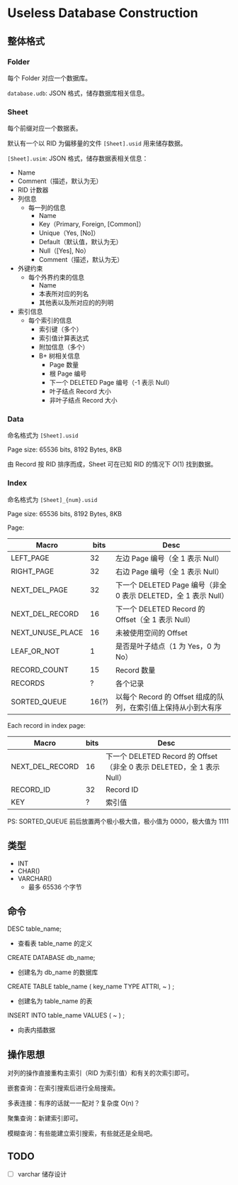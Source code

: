 # Useless Database Construction

## 整体格式

### Folder

每个 Folder 对应一个数据库。

`database.udb`: JSON 格式，储存数据库相关信息。

### Sheet

每个前缀对应一个数据表。

默认有一个以 RID 为偏移量的文件 `[Sheet].usid` 用来储存数据。

`[Sheet].usim`: JSON 格式，储存数据表相关信息：

- Name
- Comment（描述，默认为无）
- RID 计数器
- 列信息
  - 每一列的信息
    - Name
    - Key（Primary, Foreign, [Common]）
    - Unique（Yes, [No]）
    - Default（默认值，默认为无）
    - Null（[Yes], No）
    - Comment（描述，默认为无）
- 外键约束
  - 每个外界约束的信息
    - Name
    - 本表所对应的列名
    - 其他表以及所对应的的列明
- 索引信息
  - 每个索引的信息
    - 索引键（多个）
    - 索引值计算表达式
    - 附加信息（多个）
    - B+ 树相关信息
      - Page 数量
      - 根 Page 编号
      - 下一个 DELETED Page 编号（-1 表示 Null）
      - 叶子结点 Record 大小
      - 非叶子结点 Record 大小

### Data

命名格式为 `[Sheet].usid`

Page size: 65536 bits, 8192 Bytes, 8KB

由 Record 按 RID 排序而成，Sheet 可在已知 RID 的情况下 $O(1)$ 找到数据。

### Index

命名格式为 `[Sheet]_{num}.usid`

Page size: 65536 bits, 8192 Bytes, 8KB

Page:

| Macro            | bits  | Desc                                                         |
| ---------------- | ----- | ------------------------------------------------------------ |
| LEFT_PAGE        | 32    | 左边 Page 编号（全 1 表示 Null）                             |
| RIGHT_PAGE       | 32    | 右边 Page 编号（全 1 表示 Null）                             |
| NEXT_DEL_PAGE    | 32    | 下一个 DELETED Page 编号（非全 0 表示 DELETED，全 1 表示 Null） |
| NEXT_DEL_RECORD  | 16    | 下一个 DELETED Record 的 Offset（全 1 表示 Null）            |
| NEXT_UNUSE_PLACE | 16    | 未被使用空间的 Offset                                        |
| LEAF_OR_NOT      | 1     | 是否是叶子结点（1 为 Yes，0 为 No）                          |
| RECORD_COUNT     | 15    | Record 数量                                                  |
| RECORDS          | ?     | 各个记录                                                     |
| SORTED_QUEUE     | 16(?) | 以每个 Record 的 Offset 组成的队列，在索引值上保持从小到大有序 |

Each record in index page:

| Macro           | bits | Desc                                                         |
| --------------- | ---- | ------------------------------------------------------------ |
| NEXT_DEL_RECORD | 16   | 下一个 DELETED Record 的 Offset（非全 0 表示 DELETED，全 1 表示 Null） |
| RECORD_ID       | 32   | Record ID                                                    |
| KEY             | ?    | 索引值                                                       |

PS: SORTED_QUEUE 前后放置两个极小极大值，极小值为 0000，极大值为 1111

## 类型

- INT
- CHAR()
- VARCHAR()
  - 最多 65536 个字节

## 命令

DESC table_name;

- 查看表 table_name 的定义

CREATE DATABASE db_name;

- 创建名为 db_name 的数据库

CREATE TABLE table_name ( key_name TYPE ATTRI, ~ ) ;

- 创建名为 table_name 的表

INSERT INTO table_name VALUES ( ~ ) ;

- 向表内插数据

## 操作思想

对列的操作直接重构主索引（RID 为索引值）和有关的次索引即可。

嵌套查询：在索引搜索后进行全局搜索。

多表连接：有序的话就一一配对？复杂度 O(n)？

聚集查询：新建索引即可。

模糊查询：有些能建立索引搜索，有些就还是全局吧。

## TODO

- [ ] varchar 储存设计
